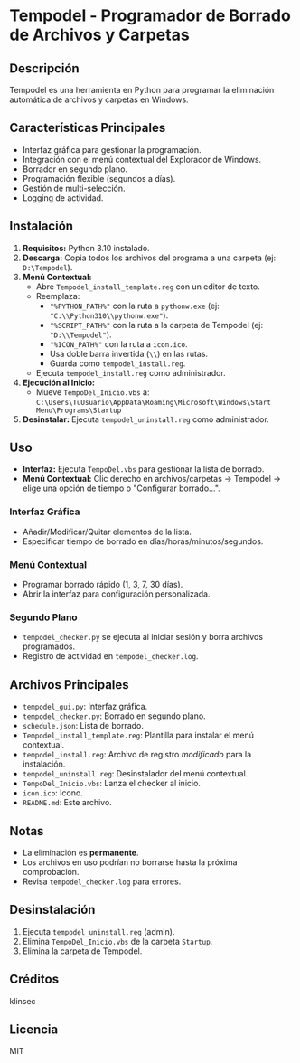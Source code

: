 # Tempodel - Programador de Borrado de Archivos y Carpetas

## Descripción

Tempodel es una herramienta en Python para programar la eliminación automática de archivos y carpetas en Windows.

## Características Principales

*   Interfaz gráfica para gestionar la programación.
*   Integración con el menú contextual del Explorador de Windows.
*   Borrador en segundo plano.
*   Programación flexible (segundos a días).
*   Gestión de multi-selección.
*   Logging de actividad.

## Instalación

1.  **Requisitos:** Python 3.10 instalado.
2.  **Descarga:** Copia todos los archivos del programa a una carpeta (ej: `D:\Tempodel`).
3.  **Menú Contextual:**
    *   Abre `Tempodel_install_template.reg` con un editor de texto.
    *   Reemplaza:
        *   `"%PYTHON_PATH%"` con la ruta a `pythonw.exe` (ej: `"C:\\Python310\\pythonw.exe"`).
        *   `"%SCRIPT_PATH%"` con la ruta a la carpeta de Tempodel (ej: `"D:\\Tempodel"`).
        *   `"%ICON_PATH%"` con la ruta a `icon.ico`.
        *   Usa doble barra invertida (`\\`) en las rutas.
        *   Guarda como `tempodel_install.reg`.
    *   Ejecuta `tempodel_install.reg` como administrador.
4.  **Ejecución al Inicio:**
    *   Mueve `TempoDel_Inicio.vbs` a: `C:\Users\TuUsuario\AppData\Roaming\Microsoft\Windows\Start Menu\Programs\Startup`
5.  **Desinstalar:** Ejecuta `tempodel_uninstall.reg` como administrador.

## Uso

*   **Interfaz:** Ejecuta `TempoDel.vbs` para gestionar la lista de borrado.
*   **Menú Contextual:** Clic derecho en archivos/carpetas -> Tempodel -> elige una opción de tiempo o "Configurar borrado...".

### Interfaz Gráfica

*   Añadir/Modificar/Quitar elementos de la lista.
*   Especificar tiempo de borrado en días/horas/minutos/segundos.

### Menú Contextual

*   Programar borrado rápido (1, 3, 7, 30 días).
*   Abrir la interfaz para configuración personalizada.

### Segundo Plano

*   `tempodel_checker.py` se ejecuta al iniciar sesión y borra archivos programados.
*   Registro de actividad en `tempodel_checker.log`.

## Archivos Principales

*   `tempodel_gui.py`: Interfaz gráfica.
*   `tempodel_checker.py`: Borrado en segundo plano.
*   `schedule.json`: Lista de borrado.
*   `Tempodel_install_template.reg`: Plantilla para instalar el menú contextual.
*   `tempodel_install.reg`: Archivo de registro *modificado* para la instalación.
*   `tempodel_uninstall.reg`: Desinstalador del menú contextual.
*   `TempoDel_Inicio.vbs`: Lanza el checker al inicio.
*   `icon.ico`: Icono.
*   `README.md`: Este archivo.

## Notas

*   La eliminación es **permanente**.
*   Los archivos en uso podrían no borrarse hasta la próxima comprobación.
*   Revisa `tempodel_checker.log` para errores.

## Desinstalación

1.  Ejecuta `tempodel_uninstall.reg` (admin).
2.  Elimina `TempoDel_Inicio.vbs` de la carpeta `Startup`.
3.  Elimina la carpeta de Tempodel.

## Créditos

klinsec

## Licencia

MIT
